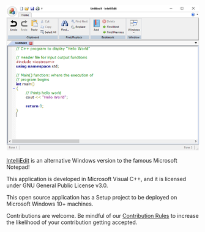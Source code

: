 ![IntelliEdit.png](IntelliEdit.png)

[IntelliEdit](https://www.moga.doctor/) is an alternative Windows version to the famous Microsoft Notepad!

This application is developed in Microsoft Visual C++, and it is licensed under GNU General Public License v3.0.

This open source application has a Setup project to be deployed on Microsoft Windows 10+ machines.

Contributions are welcome. Be mindful of our [Contribution Rules](CONTRIBUTING.md) to increase the likelihood of your contribution getting accepted.

